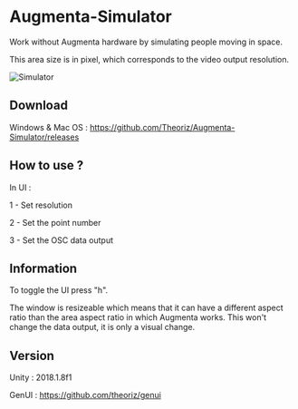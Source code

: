 # Augmenta-Simulator

Work without Augmenta hardware by simulating people moving in space.

This area size is in pixel, which corresponds to the video output resolution.

![Simulator](https://github.com/Theoriz/Augmenta/blob/gh-pages/res/gif/simulator2.gif) 

## Download

Windows & Mac OS : https://github.com/Theoriz/Augmenta-Simulator/releases

## How to use ?

In UI : 

1 - Set resolution

2 - Set the point number

3 - Set the OSC data output

## Information

To toggle the UI press "h".

The window is resizeable which means that it can have a different aspect ratio than the area aspect ratio in which Augmenta works.
This won't change the data output, it is only a visual change.

## Version

Unity : 2018.1.8f1

GenUI : https://github.com/theoriz/genui
